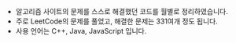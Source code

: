 * 알고리즘 사이트의 문제를 스스로 해결했던 코드를 월별로 정리하였습니다.
* 주로 LeetCode의 문제를 풀었고, 해결한 문제는 331여개 정도 됩니다.
* 사용 언어는 C++, Java, JavaScript 입니다.
